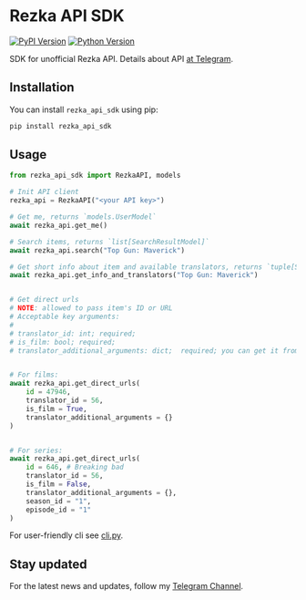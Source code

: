 # Rezka API SDK

[![PyPI Version](https://img.shields.io/pypi/v/rezka_api_sdk.svg)](https://pypi.org/project/rezka_api_sdk/)
[![Python Version](https://img.shields.io/pypi/pyversions/rezka_api_sdk.svg)](https://pypi.org/project/rezka_api_sdk/)

SDK for unofficial Rezka API.
Details about API [at Telegram](https://t.me/aryn_dev/138).


## Installation

You can install `rezka_api_sdk` using pip:

```bash
pip install rezka_api_sdk
```


## Usage

```python
from rezka_api_sdk import RezkaAPI, models

# Init API client
rezka_api = RezkaAPI("<your API key>")

# Get me, returns `models.UserModel`
await rezka_api.get_me()

# Search items, returns `list[SearchResultModel]`
await rezka_api.search("Top Gun: Maverick")

# Get short info about item and available translators, returns `tuple[ShortInfoModel, list[TranslatorInfoModel]]`
await rezka_api.get_info_and_translators("Top Gun: Maverick")


# Get direct urls
# NOTE: allowed to pass item's ID or URL
# Acceptable key arguments:
# 
# translator_id: int; required;
# is_film: bool; required;
# translator_additional_arguments: dict;  required; you can get it from `models.TranslatorInfoModel.additional_arguments`


# For films:
await rezka_api.get_direct_urls(
    id = 47946,
    translator_id = 56,
    is_film = True,
    translator_additional_arguments = {}
)


# For series:
await rezka_api.get_direct_urls(
    id = 646, # Breaking bad
    translator_id = 56,
    is_film = False,
    translator_additional_arguments = {},
    season_id = "1",
    episode_id = "1"
)
```

For user-friendly cli see [cli.py](cli.py).


## Stay updated

For the latest news and updates, follow my [Telegram Channel](https://t.me/aryn_dev).
